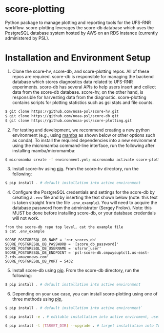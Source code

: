 # score-plotting
Python package to manage plotting and reporting tools for the UFS-RNR workflow.
score-plotting leverages the score-db database which uses the PostgreSQL database
system hosted by AWS on an RDS instance (currently administered by PSL).

# Installation and Environment Setup
1. Clone the score-hv, score-db, and score-plotting repos.  All of these repos are required.
score-db is responsible for managing the backend database which stores 
diagnostics data related to UFS-RNR experiments.  score-db has several APIs
to help users insert and collect data from the score-db database.  score-hv,
on the other hand, is responsible for harvesting data from the diagnostic.
score-plotting contains scripts for plotting statistics such as gsi stats and file counts.

```sh
$ git clone https://github.com/noaa-psl/score-hv.git
$ git clone https://github.com/noaa-psl/score-db.git
$ git clone https://github.com/noaa-psl/score-plotting.git
```

2. For testing and development, we recommend creating a new python environment 
(e.g., using [mamba](https://mamba.readthedocs.io/en/latest/index.html) as shown below or other options such as conda). To 
install the required dependencies into a new environment using the micromamba 
command-line interface, run the following after installing mamba/micromamba:

```sh
$ micromamba create -f environment.yml; micromamba activate score-plotting-default-env
```

3. Install score-hv using [pip](https://pip.pypa.io/en/stable/). From the score-hv directory, run the following:

```sh
$ pip install . # default installation into active environment
```

4. Configure the PostgreSQL credentials and settings for the score-db by
creating a `.env` file and by inserting the text shown below (note: this
text is taken straight from the file `.env_example`).  You will need to 
acquire the database password from the administrator (Sergey Frolov).
Note: this MUST be done before installing score-db, or your database
credentials will not work.

```
from the score-db repo top level, cat the example file
$ cat .env_example

SCORE_POSTGRESQL_DB_NAME = 'rnr_scores_db'
SCORE_POSTGRESQL_DB_PASSWORD = '[score_db_password]'
SCORE_POSTGRESQL_DB_USERNAME = 'ufsrnr_user'
SCORE_POSTGRESQL_DB_ENDPOINT = 'psl-score-db.cmpwyouptct1.us-east-2.rds.amazonaws.com'
SCORE_POSTGRESQL_DB_PORT = 5432
```

5. Install score-db using [pip](https://pip.pypa.io/en/stable/). From the score-db directory, run the following:

```sh
$ pip install . # default installation into active environment
```

6. Depending on your use case, you can install score-plotting using one of three methods using 
[pip](https://pip.pypa.io/en/stable/),

```sh
$ pip install . # default installation into active environment`
```
```sh
$ pip install -e . # editable installation into active enviroment, useful for development`
```
```sh
$ pip install -t [TARGET_DIR] --upgrade . # target installation into TARGET_DIR, useful for deploying for cylc workflows (see https://cylc.github.io/cylc-doc/stable/html/tutorial/runtime/introduction.html#id3)`
```
